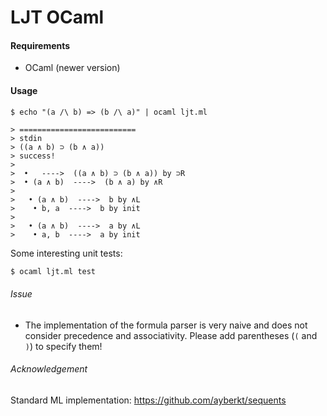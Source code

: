 # LJT OCaml

#### Requirements
* OCaml (newer version)

#### Usage

```
$ echo "(a /\ b) => (b /\ a)" | ocaml ljt.ml

> ==========================
> stdin
> ((a ∧ b) ⊃ (b ∧ a))
> success!
>
>  •   ---->  ((a ∧ b) ⊃ (b ∧ a)) by ⊃R
>  • (a ∧ b)  ---->  (b ∧ a) by ∧R
>
>   • (a ∧ b)  ---->  b by ∧L
>    • b, a  ---->  b by init
>
>   • (a ∧ b)  ---->  a by ∧L
>    • a, b  ---->  a by init
```


Some interesting unit tests:

```ocaml
$ ocaml ljt.ml test
```

###### Issue

* The implementation of the formula parser is very naive and does not consider precedence and associativity.
Please add parentheses (`(` and `)`) to specify them!

###### Acknowledgement
Standard ML implementation: https://github.com/ayberkt/sequents
